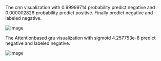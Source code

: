 



The cnn visualization with 0.99999714 probability predict negative and 0.000002826 probability predict positive. Finally predict negative and labeled negative.

![image](https://github.com/shencz/JLU-MONASH/blob/Shencz/Fasttext_visualization/Sentiment_analysis/Visualize%20samples/sample_two/cnn.png)

The Attentionbased gru visualization with sigmoid 4.257753e-8 predict negative and labeled negative.

![image](https://github.com/shencz/JLU-MONASH/blob/Shencz/Fasttext_visualization/Sentiment_analysis/Visualize%20samples/sample_two/gru.png)
